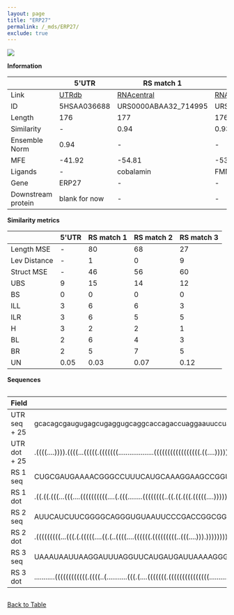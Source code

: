 ```yaml
---
layout: page
title: "ERP27"
permalink: /_mds/ERP27/
exclude: true
---
```




![](../../alns_9.28.22/aln_5HSAA036688_0.967.png?raw=true)


**Information**

| | 5'UTR       | RS match 1   | RS match 2  | RS match 3 |
| ---- | ----------- | ----------- | ----------- | ----------- |
| Link | <a href="http://utrdb.ba.itb.cnr.it/getutr/5HSAA036688/1" target="_blank" rel="noopener noreferrer">UTRdb</a>   | <a href="https://rnacentral.org/rna/URS0000ABAA32/714995" target="_blank" rel="noopener noreferrer">RNAcentral</a>     |<a href="https://rnacentral.org/rna/URS0000C21448/1220589" target="_blank" rel="noopener noreferrer">RNAcentral</a>  | <a href="https://rnacentral.org/rna/URS000232D24D/1121306" target="_blank" rel="noopener noreferrer">RNAcentral</a>   |
| ID | 5HSAA036688     | URS0000ABAA32_714995     | URS0000C21448_1220589     | URS000232D24D_1121306     |
| Length | 176     |  177    | 176   |  173    |
| Similarity | - | 0.94 | 0.93 | 0.92 |
| Ensemble Norm | 0.94 | - | - | - |
| MFE | -41.92 | -54.81 | -53.42 | -29.37 |
| Ligands | - | cobalamin | FMN | cobalamin |
| Gene | ERP27 | - | - | - |
| Downstream protein | blank for now    |    -    | -  | - |


**Similarity metrics**

| | 5'UTR       | RS match 1   | RS match 2  | RS match 3 |
| ---- | ----------- | ----------- | ----------- | ----------- |
| Length MSE | - | 80 | 68 | 27 |
| Lev Distance | - | 1 | 0 | 9 |
| Struct MSE | - | 46 | 56 | 60 |
| UBS| 9 | 15 | 14 | 12 |
| BS | 0 | 0 | 0 | 0 |
| ILL | 3 | 6 | 6 | 3 |
| ILR | 3 | 6 | 5 | 5 |
| H | 3 | 2 | 2 | 1 |
| BL | 2 | 6 | 4 | 3 |
| BR | 2 | 5 | 7 | 5 |
| UN | 0.05 | 0.03 | 0.07 | 0.12 |

**Sequences**


<div style="overflow-x:auto;">

<table>
<colgroup>
<col width="30%" />
<col width="70%" />
</colgroup>
<thead>
<tr class="header">
<th>Field</th>
<th>Description</th>
</tr>
</thead>
<tbody>
<tr>
<td markdown="span">UTR seq + 25 </td>
<td markdown="span"> gcacagcgaugugagcugaggugcaggcaccagaccuaggaauuccuagaaaaauagucaggaagcauuuagacacaucaaauguuaaacgaguccugauuaugaugauaaugaugaugauuuuggugguugcaauagcaaagccuuaaguATGAAGGAGACTTGCCAGCTGGAAA </td>
</tr>
<tr>
<td markdown="span">UTR dot + 25  </td>
<td markdown="span"> .((((....)))).((((...(((((.(((((((...................(((((((((((((((((.((....))))))))).......))))))))))..................))))))).))))).))))..(((..(((((.........)))))...))).....
</td>
</tr>


<tr>
<td markdown="span">RS 1 seq </td>
<td markdown="span"> CUGCGAUGAAAACGGGCCUUUCAUGCAAAGGAAGCCGGUGAAAAUCCGGUGCGGUCGCGCCACUGUAAUGCGGGCAUGCAUGGCAUCAUGUCGAUGCGCGCACCCUGCCAAGCCAGAUACUUUGCAUGAUAUCCUUUCUUCCAUCCAUCGGGGACGCGAUUUCCCCGCAGGAGUCAU
</td>
</tr>


<tr>
<td markdown="span">RS 1 dot </td>
<td markdown="span"> .((.((.(((...(((....((((((((((....(.(((........((((((((..((.((.(((.(((((....))))).)))...)).))..)).)))))).......))).)...))))))))))...)))))).))))(((..((((((.......))))))..))).....
</td>
</tr>


<tr>
<td markdown="span">RS 2 seq </td>
<td markdown="span"> AUUCAUCUUCGGGGCAGGGUGUAAUUCCCGACCGGCGGUAAUAGAAGGAGCGAUGUCUGACCAUCCUUGGAGGACAUUGCGAAACCCCUUCUUCAGCCCGCGAGCCGCUUUUACAGUGUGCAGGAUUUGGUGAGAUUCCAAAGCCGACAGUAUAGUCUGGAUGGGAGAAGGUGAAG
</td>
</tr>


<tr>
<td markdown="span">RS 2 dot </td>
<td markdown="span"> .(((((((((...(((.(.(((((....((.(..((((....((((((.(((((((((..(((....))).)))))))))......)))))).....))))..).))...))))).).))).)))...)))))).(((((...(((((......))).)).)))))..........
</td>
</tr>


<tr>
<td markdown="span">RS 3 seq </td>
<td markdown="span"> UAAAUAAUUAAGGAUUUAGGUUCAUGAUGAUUAAAAGGGAAAGAGGUGUAAGUCCUCUACAGCCCCCGCUACUGUAAGAAAAUACGAACCCCAGAUAGCCACUGAUAACUCGGGAAGGUUGGGAAGUAGGAUGAAGUUCGAGUCAGGAGACCUACCUAAGUCUAAGAGUAGUA
</td>
</tr>


<tr>
<td markdown="span">RS 3 dot </td>
<td markdown="span"> ...........((((((((((((.((((..(...........(((.(....(((((((.(((((((((((((((.................))).))))............)))..)))))...)).)))))..).)))).)))).)).....))))))))))..........
</td>
</tr>

</tbody>
</table>


</div>


[Back to Table](../../display)
